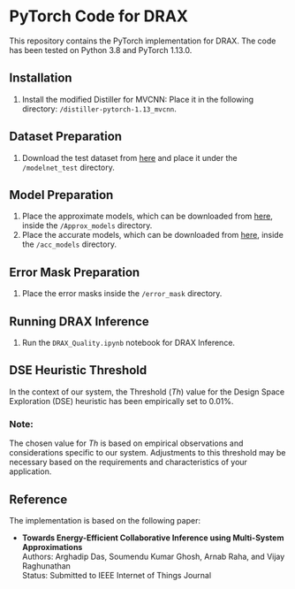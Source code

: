 # PyTorch Code for DRAX

This repository contains the PyTorch implementation for DRAX. The code has been tested on Python 3.8 and PyTorch 1.13.0.

## Installation

1. Install the modified Distiller for MVCNN: Place it in the following directory: `/distiller-pytorch-1.13_mvcnn`.

## Dataset Preparation

1. Download the test dataset from [here](https://drive.google.com/file/d/1lBNJXqq3JLfc0oEWDmdA-mrG6NSD2ui6/view?usp=drive_link) and place it under the `/modelnet_test` directory.

## Model Preparation

1. Place the approximate models, which can be downloaded from [here](https://drive.google.com/drive/folders/1htvM7Z5_GYyl0pIb3khws0D0kF54H6UH?usp=sharing), inside the `/Approx_models` directory.
2. Place the accurate models, which can be downloaded from [here](https://drive.google.com/drive/folders/1rTIISm-MWGhYMmxVwpsB7mKdf3Q610hf?usp=sharing), inside the `/acc_models` directory.

## Error Mask Preparation

1. Place the error masks inside the `/error_mask` directory.

## Running DRAX Inference

1. Run the `DRAX_Quality.ipynb` notebook for DRAX Inference.

## DSE Heuristic Threshold

In the context of our system, the Threshold (*Th*) value for the Design Space Exploration (DSE) heuristic has been empirically set to 0.01%.

### Note:
The chosen value for *Th* is based on empirical observations and considerations specific to our system. Adjustments to this threshold may be necessary based on the requirements and characteristics of your application.

## Reference

The implementation is based on the following paper:

- **Towards Energy-Efficient Collaborative Inference using Multi-System Approximations**  
  Authors: Arghadip Das, Soumendu Kumar Ghosh, Arnab Raha, and Vijay Raghunathan  
  Status: Submitted to IEEE Internet of Things Journal